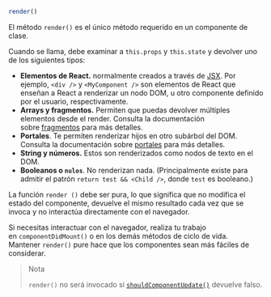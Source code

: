 ```jsx
render()
```

El método `render()` es el único método requerido en un componente de clase.

Cuando se llama, debe examinar a `this.props` y `this.state` y devolver uno de los siguientes tipos:

-   **Elementos de React.** normalmente creados a través de [JSX](https://es.reactjs.org/docs/introducing-jsx.html). Por ejemplo, `<div />` y `<MyComponent />` son elementos de React que enseñan a React a renderizar un nodo DOM, u otro componente definido por el usuario, respectivamente.
-   **Arrays y fragmentos.** Permiten que puedas devolver múltiples elementos desde el render. Consulta la documentación sobre [fragmentos](https://es.reactjs.org/docs/fragments) para más detalles.
-   **Portales**. Te permiten renderizar hijos en otro subárbol del DOM. Consulta la documentación sobre [portales](https://es.reactjs.org/docs/portals) para más detalles.
-   **String y números.** Estos son renderizados como nodos de texto en el DOM.
-   **Booleanos o `nulos`**. No renderizan nada. (Principalmente existe para admitir el patrón `return test && <Child />`, donde `test` es booleano.)

La función `render ()` debe ser pura, lo que significa que no modifica el estado del componente, devuelve el mismo resultado cada vez que se invoca y no interactúa directamente con el navegador.

Si necesitas interactuar con el navegador, realiza tu trabajo en `componentDidMount()` o en los demás métodos de ciclo de vida. Mantener `render()` pure hace que los componentes sean más fáciles de considerar.

> Nota
> 
> `render()` no será invocado si [`shouldComponentUpdate()`](https://es.reactjs.org/docs/react-component.html#shouldcomponentupdate) devuelve falso.